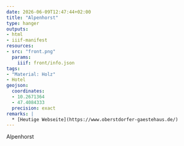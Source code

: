 ```yaml
---
date: 2026-06-09T12:47:44+02:00
title: "Alpenhorst"
type: hanger
outputs:
- html
- iiif-manifest
resources:
- src: "front.png"
  params:
    iiif: front/info.json
tags:
- "Material: Holz"
- Hotel
geojson:
  coordinates:
  - 10.2671364
  - 47.4084333
  precision: exact
remarks: |
  * [Heutige Webseite](https://www.oberstdorfer-gaestehaus.de/)
---
```

Alpenhorst

<!-- https://www.oberstdorfer-gaestehaus.de/ -->
